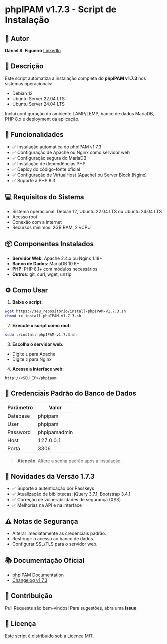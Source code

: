 # phpIPAM v1.7.3 - Script de Instalação

## 👤 Autor
**Daniel S. Figueiró**
[LinkedIn](https://www.linkedin.com/in/danielselbachredes/)

## 🔗 Descrição

Este script automatiza a instalação completa do **phpIPAM v1.7.3** nos sistemas operacionais:

* Debian 12
* Ubuntu Server 22.04 LTS
* Ubuntu Server 24.04 LTS

Inclui configuração do ambiente LAMP/LEMP, banco de dados MariaDB, PHP 8.x e deployment da aplicação.

## 🚀 Funcionalidades

* ✅ Instalação automática do phpIPAM v1.7.3
* ✅ Configuração de Apache ou Nginx como servidor web
* ✅ Configuração segura do MariaDB
* ✅ Instalação de dependências PHP
* ✅ Deploy do código-fonte oficial
* ✅ Configuração de VirtualHost (Apache) ou Server Block (Nginx)
* ✅ Suporte a PHP 8.3

## 💻 Requisitos do Sistema

* Sistema operacional: Debian 12, Ubuntu 22.04 LTS ou Ubuntu 24.04 LTS
* Acesso root
* Conexão com a internet
* Recursos mínimos: 2GB RAM, 2 vCPU

## 📦 Componentes Instalados

* **Servidor Web**: Apache 2.4.x ou Nginx 1.18+
* **Banco de Dados**: MariaDB 10.6+
* **PHP**: PHP 8.1+ com módulos necessários
* **Outros**: git, curl, wget, unzip

## ⚙️ Como Usar

1. **Baixe o script:**

```bash
wget https://seu_repositorio/install-phpIPAM-v1.7.3.sh
chmod +x install-phpIPAM-v1.7.3.sh
```

2. **Execute o script como root:**

```bash
sudo ./install-phpIPAM-v1.7.3.sh
```

3. **Escolha o servidor web:**

* Digite `1` para Apache
* Digite `2` para Nginx

4. **Acesse a interface web:**

```
http://<SEU_IP>/phpipam
```

## 🔑 Credenciais Padrão do Banco de Dados

| Parâmetro | Valor        |
| --------- | ------------ |
| Database  | phpipam      |
| User      | phpipam      |
| Password  | phpipamadmin |
| Host      | 127.0.0.1    |
| Porta     | 3306         |

> **Atenção**: Altere a senha padrão após a instalação.

## 🔁 Novidades da Versão 1.7.3

* ✅ Suporte a autenticação por Passkeys
* ✅ Atualização de bibliotecas: jQuery 3.7.1, Bootstrap 3.4.1
* ✅ Correção de vulnerabilidades de segurança (XSS)
* ✅ Melhorias na API e na interface

## ⚠️ Notas de Segurança

* Alterar imediatamente as credenciais padrão.
* Restringir o acesso ao banco de dados.
* Configurar SSL/TLS para o servidor web.

## 📚 Documentação Oficial

* [phpIPAM Documentation](https://phpipam.net/documents/)
* [Changelog v1.7.3](https://github.com/phpipam/phpipam/releases)

## 👥 Contribuição

Pull Requests são bem-vindos! Para sugestões, abra uma **issue**.

## 🔖 Licença

Este script é distribuído sob a Licença MIT.
